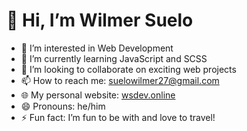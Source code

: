 # 👋 Hi, I’m Wilmer Suelo  
- 👀 I’m interested in Web Development  
- 🌱 I’m currently learning JavaScript and SCSS  
- 💞️ I’m looking to collaborate on exciting web projects  
- 📫 How to reach me: suelowilmer27@gmail.com  
- 🌐 My personal website: [wsdev.online]([wsdev.online](https://wsdev.online/))
- 😄 Pronouns: he/him  
- ⚡ Fun fact: I’m fun to be with and love to travel!  


<!---
Wilmer27-ai/Wilmer27-ai is a ✨ special ✨ repository because its `README.md` (this file) appears on your GitHub profile.
You can click the Preview link to take a look at your changes.
--->
